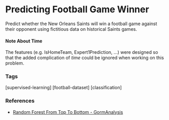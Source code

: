 # Predicting Football Game Winner
Predict whether the New Orleans Saints will win a football game against their opponent using fictitious data on historical Saints games.

#### Note About Time
The features (e.g. IsHomeTeam, Expert1Prediction, ...) were designed so that the added complication of *time* could be ignored when working on this problem.

### Tags
[supervised-learning] [football-dataset] [classification]

### References
- [Random Forest From Top To Bottom - GormAnalysis](http://gormanalysis.com/random-forest-from-top-to-bottom/)
